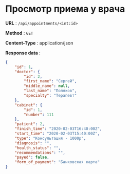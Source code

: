 #  Просмотр приема у врача


**URL** : `/api/appointments/<int:id>`

**Method** : `GET`

**Content-Type** : application/json

**Response data** :
```json
{
    "id": 1,
    "doctor": {
        "id": 2,
        "first_name": "Сергей",
        "middle_name": null,
        "last_name": "Поляков",
        "specialty": "Терапевт"
    },
    "cabinet": {
        "id": 1,
        "number": 111
    },
    "patient": 2,
    "finish_time": "2020-02-03T16:40:00Z",
    "start_time": "2020-02-03T15:40:00Z",
    "type": "Консультация - 1000p",
    "diagnosis": "",
    "health_status": "",
    "recommendations": "",
    "payed": false,
    "form_of_payment": "Банковская карта"
}
```
